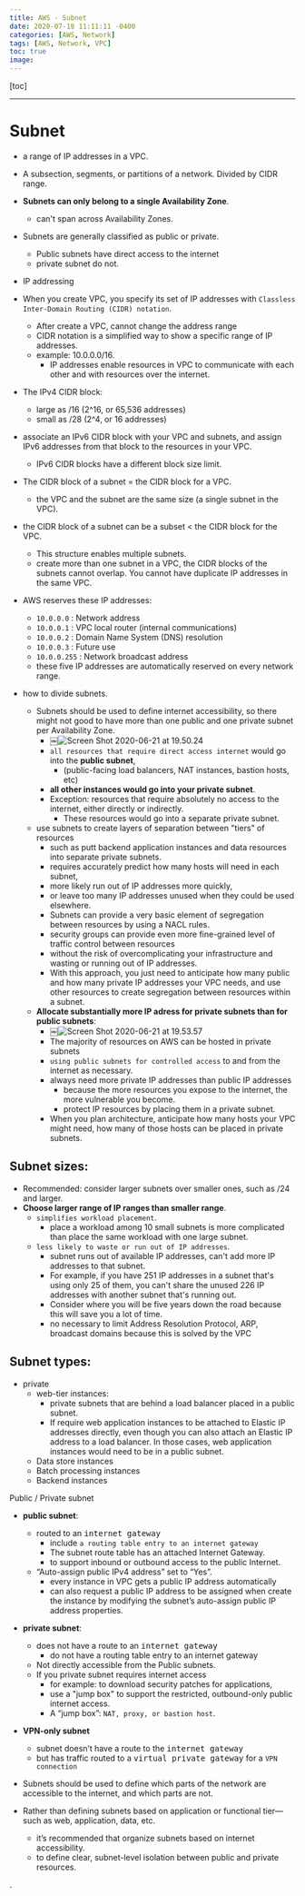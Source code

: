```yaml
---
title: AWS - Subnet
date: 2020-07-18 11:11:11 -0400
categories: [AWS, Network]
tags: [AWS, Network, VPC]
toc: true
image:
---
```


[toc]

---

# Subnet

- a range of IP addresses in a VPC.
- A subsection, segments, or partitions of a network. Divided by CIDR range.
- **Subnets can only belong to a single Availability Zone**.
  - can't span across Availability Zones.
- Subnets are generally classified as public or private.
  - Public subnets have direct access to the internet
  - private subnet do not.


- IP addressing
- When you create VPC, you specify its set of IP addresses with `Classless Inter-Domain Routing (CIDR) notation`.
  - After create a VPC, cannot change the address range
  - CIDR notation is a simplified way to show a specific range of IP addresses.
  - example: 10.0.0.0/16.
    - IP addresses enable resources in VPC to communicate with each other and with resources over the internet.
- The IPv4 CIDR block:
  - large as /16 (2^16, or 65,536 addresses)
  - small as /28 (2^4, or 16 addresses)
- associate an IPv6 CIDR block with your VPC and subnets, and assign IPv6 addresses from that block to the resources in your VPC.
  - IPv6 CIDR blocks have a different block size limit.

- The CIDR block of a subnet = the CIDR block for a VPC.
  - the VPC and the subnet are the same size (a single subnet in the VPC).
- the CIDR block of a subnet can be a subset < the CIDR block for the VPC.
  - This structure enables multiple subnets.
  - create more than one subnet in a VPC, the CIDR blocks of the subnets cannot overlap. You cannot have duplicate IP addresses in the same VPC.


- AWS reserves these IP addresses:
  - `10.0.0.0` : Network address
  - `10.0.0.1` : VPC local router (internal communications)
  - `10.0.0.2` : Domain Name System (DNS) resolution
  - `10.0.0.3` : Future use
  - `10.0.0.255` : Network broadcast address
  - these five IP addresses are automatically reserved on every network range.


- how to divide subnets.
  - Subnets should be used to define internet accessibility, so there might not good to have more than one public and one private subnet per Availability Zone.
    - ￼![Screen Shot 2020-06-21 at 19.50.24](https://i.imgur.com/1h4BAuS.png)
    - `all resources that require direct access internet` would go into the **public subnet**,
      - (public-facing load balancers, NAT instances, bastion hosts, etc)
    - **all other instances would go into your private subnet**.
    - Exception: resources that require absolutely no access to the internet, either directly or indirectly.
      - These resources would go into a separate private subnet.
  - use subnets to create layers of separation between "tiers" of resources
    - such as putt backend application instances and data resources into separate private subnets.
    - requires accurately predict how many hosts will need in each subnet,
    - more likely run out of IP addresses more quickly,
    - or leave too many IP addresses unused when they could be used elsewhere.
    - Subnets can provide a very basic element of segregation between resources by using a NACL rules.
    - security groups can provide even more fine-grained level of traffic control between resources
    - without the risk of overcomplicating your infrastructure and wasting or running out of IP addresses.
    - With this approach, you just need to anticipate how many public and how many private IP addresses your VPC needs, and use other resources to create segregation between resources within a subnet.
  - **Allocate substantially more IP adress for private subnets than for public subnets**:
    - ￼![Screen Shot 2020-06-21 at 19.53.57](https://i.imgur.com/vTZaT85.png)
    - The majority of resources on AWS can be hosted in private subnets
    - `using public subnets for controlled access` to and from the internet as necessary.
    - always need more private IP addresses than public IP addresses 
      - because the more resources you expose to the internet, the more vulnerable you become.
      - protect IP resources by placing them in a private subnet.
    - When you plan architecture, anticipate how many hosts your VPC might need, how many of those hosts can be placed in private subnets.


## Subnet sizes:

- Recommended: consider larger subnets over smaller ones, such as /24 and larger. 
- **Choose larger range of IP ranges than smaller range**.
  - `simplifies workload placement`.
    - place a workload among 10 small subnets is more complicated than place the same workload with one large subnet.
  - `less likely to waste or run out of IP addresses`.
    - subnet runs out of available IP addresses, can't add more IP addresses to that subnet.
    - For example, if you have 251 IP addresses in a subnet that's using only 25 of them, you can't share the unused 226 IP addresses with another subnet that's running out.
    - Consider where you will be five years down the road because this will save you a lot of time.
    - no necessary to limit Address Resolution Protocol, ARP, broadcast domains because this is solved by the VPC


## Subnet types:

- private
  - web-tier instances:
    - private subnets that are behind a load balancer placed in a public subnet.
    - If require web application instances to be attached to Elastic IP addresses directly, even though you can also attach an Elastic IP address to a load balancer. In those cases, web application instances would need to be in a public subnet.
  - Data store instances
  - Batch processing instances
  - Backend instances


Public / Private subnet
- **public subnet**:
    - routed to an <kbd>internet gateway</kbd>
      -  include `a routing table entry to an internet gateway`
      -  The subnet route table has an attached Internet Gateway.
      -  to support inbound or outbound access to the public Internet.
    - “Auto-assign public IPv4 address” set to “Yes”.
      - every instance in VPC gets a public IP address automatically
      - can also request a public IP address to be assigned when create the instance by modifying the subnet’s auto-assign public IP address properties.

- **private subnet**:
    - does not have a route to an <kbd>internet gateway</kbd>
      - do not have a routing table entry to an internet gateway
    - Not directly accessible from the Public subnets.
    - If you private subnet requires internet access
      - for example: to download security patches for applications, 
      - use a "jump box" to support the restricted, outbound-only public internet access.
      - A “jump box”: `NAT, proxy, or bastion host`.


- **VPN-only subnet**
    - subnet doesn’t have a route to the <kbd>internet gateway</kbd>
    - but has traffic routed to a <kbd>virtual private gateway</kbd> for a `VPN connection`

- Subnets should be used to define which parts of the network are accessible to the internet, and which parts are not.

- Rather than defining subnets based on application or functional tier—such as web, application, data, etc.
    - it’s recommended that organize subnets based on internet accessibility.
    - to define clear, subnet-level isolation between public and private resources.













.
